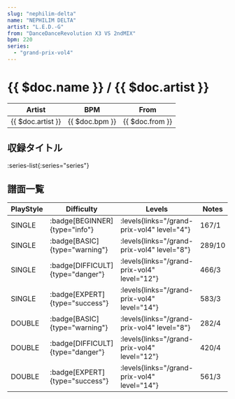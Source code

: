 ```yaml
---
slug: "nephilim-delta"
name: "NEPHILIM DELTA"
artist: "L.E.D.-G"
from: "DanceDanceRevolution X3 VS 2ndMIX"
bpm: 220
series:
  - "grand-prix-vol4"
---
```


# {{ $doc.name }} / {{ $doc.artist }}

|Artist|BPM|From|
|------|---|----|
|{{ $doc.artist }}|{{ $doc.bpm }}|{{ $doc.from }}|

## 収録タイトル

:series-list{:series="series"}

## 譜面一覧

|PlayStyle|Difficulty|Levels|Notes|Movie|
|---------|----------|------|-----|-----|
|SINGLE| :badge[BEGINNER]{type="info"}| :levels{links="/grand-prix-vol4" level="4"}|167/1||
|SINGLE| :badge[BASIC]{type="warning"}| :levels{links="/grand-prix-vol4" level="8"}|289/10||
|SINGLE| :badge[DIFFICULT]{type="danger"}| :levels{links="/grand-prix-vol4" level="12"}|466/3||
|SINGLE| :badge[EXPERT]{type="success"}| :levels{links="/grand-prix-vol4" level="14"}|583/3||
|DOUBLE| :badge[BASIC]{type="warning"}| :levels{links="/grand-prix-vol4" level="8"}|282/4||
|DOUBLE| :badge[DIFFICULT]{type="danger"}| :levels{links="/grand-prix-vol4" level="12"}|420/4||
|DOUBLE| :badge[EXPERT]{type="success"}| :levels{links="/grand-prix-vol4" level="14"}|561/3||
